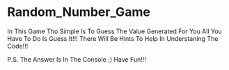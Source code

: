 # Random_Number_Game
In This Game Tho Simple Is To Guess The Value Generated For You 
All You Have To Do Is Guess It!!! There Will Be Hints To Help In Understaning The Code!!!

P.S. The Answer Is In The Console ;) Have Fun!!!
